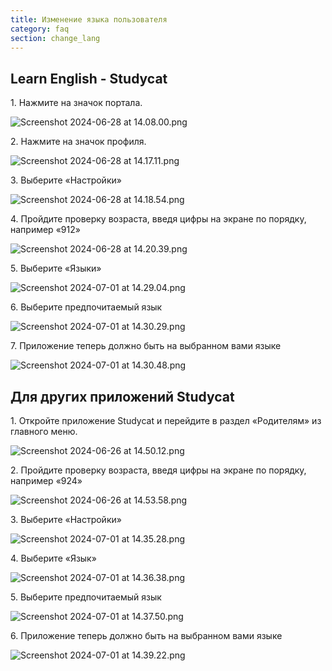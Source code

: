 ```yaml
---
title: Изменение языка пользователя
category: faq
section: change_lang
---
```

## Learn English \- Studycat


1\. Нажмите на значок портала.


![Screenshot 2024-06-28 at 14.08.00.png](https://help.studycat.com/hc/article_attachments/34476207796761)


2\. Нажмите на значок профиля.


![Screenshot 2024-06-28 at 14.17.11.png](https://help.studycat.com/hc/article_attachments/34476207805465)


3\. Выберите «Настройки»


![Screenshot 2024-06-28 at 14.18.54.png](https://help.studycat.com/hc/article_attachments/34476197946521)


4\. Пройдите проверку возраста, введя цифры на экране по порядку, например «912»


![Screenshot 2024-06-28 at 14.20.39.png](https://help.studycat.com/hc/article_attachments/34476207809817)


5\. Выберите «Языки»


![Screenshot 2024-07-01 at 14.29.04.png](https://help.studycat.com/hc/article_attachments/34476207810969)


6\. Выберите предпочитаемый язык


![Screenshot 2024-07-01 at 14.30.29.png](https://help.studycat.com/hc/article_attachments/34476197954841)


7\. Приложение теперь должно быть на выбранном вами языке


![Screenshot 2024-07-01 at 14.30.48.png](https://help.studycat.com/hc/article_attachments/34476207816729)


## Для других приложений Studycat


1\. Откройте приложение Studycat и перейдите в раздел «Родителям» из главного меню.


![Screenshot 2024-06-26 at 14.50.12.png](https://help.studycat.com/hc/article_attachments/34476197959449)


2\. Пройдите проверку возраста, введя цифры на экране по порядку, например «924»


![Screenshot 2024-06-26 at 14.53.58.png](https://help.studycat.com/hc/article_attachments/34476197961241)


3\. Выберите «Настройки»


![Screenshot 2024-07-01 at 14.35.28.png](https://help.studycat.com/hc/article_attachments/34476207824025)


4\. Выберите «Язык»


![Screenshot 2024-07-01 at 14.36.38.png](https://help.studycat.com/hc/article_attachments/34476207825689)


5\. Выберите предпочитаемый язык


![Screenshot 2024-07-01 at 14.37.50.png](https://help.studycat.com/hc/article_attachments/34476207831705)


6\. Приложение теперь должно быть на выбранном вами языке


![Screenshot 2024-07-01 at 14.39.22.png](https://help.studycat.com/hc/article_attachments/34476197982617)